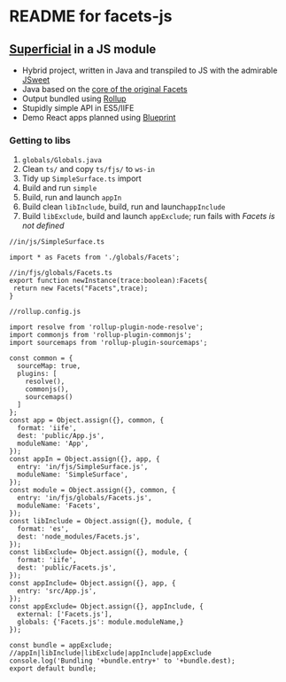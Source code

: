 # README for facets-js

## [Superficial](http://superficial.sourceforge.net/) in a JS module

- Hybrid project, written in Java and transpiled to JS 
with the admirable [JSweet](http://www.jsweet.org
) 
- Java based on the [core of the original Facets](https://github.com/dimwight/Facets/tree/master/Facets/facets/core)
- Output bundled using [Rollup](https://rollupjs.org 
)
- Stupidly simple API in ES5/IIFE 
- Demo React apps planned using [Blueprint](http://blueprintjs.com/)
### Getting to libs
1. `globals/Globals.java`
2. Clean `ts/` and copy `ts/fjs/` to `ws-in`
1. Tidy up `SimpleSurface.ts` import   
1. Build and run `simple`
1. Build, run and launch `appIn`
1. Build clean `libInclude`, build, run and launch`appInclude`
1. Build `libExclude`, build and launch `appExclude`; 
run fails with _Facets is not defined_

 ```
//in/js/SimpleSurface.ts
 
import * as Facets from './globals/Facets';

//in/fjs/globals/Facets.ts
export function newInstance(trace:boolean):Facets{
  return new Facets("Facets",trace);
}

 //rollup.config.js
 
 import resolve from 'rollup-plugin-node-resolve';
 import commonjs from 'rollup-plugin-commonjs';
 import sourcemaps from 'rollup-plugin-sourcemaps';
 
 const common = {
   sourceMap: true,
   plugins: [
     resolve(),
     commonjs(),
     sourcemaps()
   ]
 };
 const app = Object.assign({}, common, {
   format: 'iife',
   dest: 'public/App.js',
   moduleName: 'App',
 });
 const appIn = Object.assign({}, app, {
   entry: 'in/fjs/SimpleSurface.js',
   moduleName: 'SimpleSurface',
 });
 const module = Object.assign({}, common, {
   entry: 'in/fjs/globals/Facets.js',
   moduleName: 'Facets',
 });
 const libInclude = Object.assign({}, module, {
   format: 'es',
   dest: 'node_modules/Facets.js',
 });
 const libExclude= Object.assign({}, module, {
   format: 'iife',
   dest: 'public/Facets.js',
 });
 const appInclude= Object.assign({}, app, {
   entry: 'src/App.js',
 });
 const appExclude= Object.assign({}, appInclude, {
   external: ['Facets.js'],
   globals: {'Facets.js': module.moduleName,}
 });
 
 const bundle = appExclude; //appIn|libInclude|libExclude|appInclude|appExclude
 console.log('Bundling '+bundle.entry+' to '+bundle.dest);
 export default bundle;